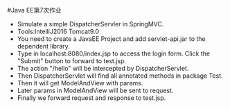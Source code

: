 #Java EE第7次作业
- Simulate a simple DispatcherServler in SpringMVC.
- Tools:IntelliJ2016 Tomcat9.0
- You need to create a JavaEE Project and add servlet-api.jar to the dependent library.
- Type in localhost:8080/index.jsp to access the login form. Click the "Submit" button to forward to test.jsp.
- The action "/hello" will be intercepted by DispatcherServlet.
- Then DispatcherServlet will find all annotated methods in package Test.
- Then it will get ModelAndView with params.
- Later params in ModelAndView will be sent to request.
- Finally we forward request and response to test.jsp.
